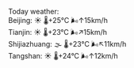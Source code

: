 Today weather:  
Beijing: ☀️   🌡️+25°C 🌬️↑15km/h  
Tianjin: ☀️   🌡️+23°C 🌬️↗15km/h  
Shijiazhuang: 🌫  🌡️+23°C 🌬️↖11km/h  
Tangshan: ☀️   🌡️+24°C 🌬️↑12km/h  
